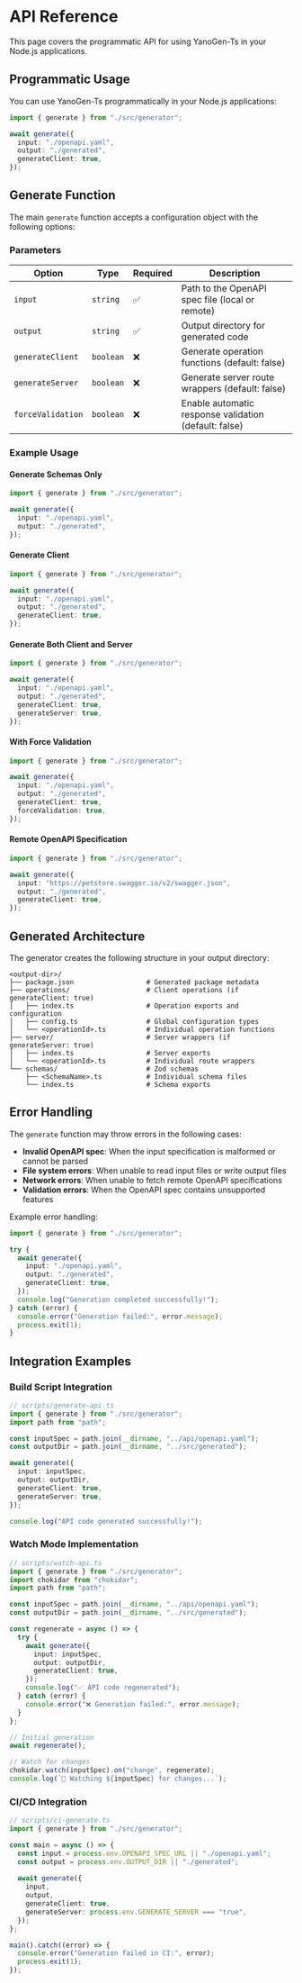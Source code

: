# API Reference

This page covers the programmatic API for using YanoGen-Ts in your Node.js applications.

## Programmatic Usage

You can use YanoGen-Ts programmatically in your Node.js applications:

```ts
import { generate } from "./src/generator";

await generate({
  input: "./openapi.yaml",
  output: "./generated",
  generateClient: true,
});
```

## Generate Function

The main `generate` function accepts a configuration object with the following options:

### Parameters

| Option | Type | Required | Description |
|--------|------|----------|-------------|
| `input` | `string` | ✅ | Path to the OpenAPI spec file (local or remote) |
| `output` | `string` | ✅ | Output directory for generated code |
| `generateClient` | `boolean` | ❌ | Generate operation functions (default: false) |
| `generateServer` | `boolean` | ❌ | Generate server route wrappers (default: false) |
| `forceValidation` | `boolean` | ❌ | Enable automatic response validation (default: false) |

### Example Usage

#### Generate Schemas Only

```ts
import { generate } from "./src/generator";

await generate({
  input: "./openapi.yaml",
  output: "./generated",
});
```

#### Generate Client

```ts
import { generate } from "./src/generator";

await generate({
  input: "./openapi.yaml",
  output: "./generated",
  generateClient: true,
});
```

#### Generate Both Client and Server

```ts
import { generate } from "./src/generator";

await generate({
  input: "./openapi.yaml",
  output: "./generated",
  generateClient: true,
  generateServer: true,
});
```

#### With Force Validation

```ts
import { generate } from "./src/generator";

await generate({
  input: "./openapi.yaml",
  output: "./generated",
  generateClient: true,
  forceValidation: true,
});
```

#### Remote OpenAPI Specification

```ts
import { generate } from "./src/generator";

await generate({
  input: "https://petstore.swagger.io/v2/swagger.json",
  output: "./generated",
  generateClient: true,
});
```

## Generated Architecture

The generator creates the following structure in your output directory:

```
<output-dir>/
├── package.json                  # Generated package metadata
├── operations/                   # Client operations (if generateClient: true)
│   ├── index.ts                  # Operation exports and configuration
│   ├── config.ts                 # Global configuration types
│   └── <operationId>.ts          # Individual operation functions
├── server/                       # Server wrappers (if generateServer: true)
│   ├── index.ts                  # Server exports
│   └── <operationId>.ts          # Individual route wrappers
└── schemas/                      # Zod schemas
    ├── <SchemaName>.ts           # Individual schema files
    └── index.ts                  # Schema exports
```

## Error Handling

The `generate` function may throw errors in the following cases:

- **Invalid OpenAPI spec**: When the input specification is malformed or cannot be parsed
- **File system errors**: When unable to read input files or write output files
- **Network errors**: When unable to fetch remote OpenAPI specifications
- **Validation errors**: When the OpenAPI spec contains unsupported features

Example error handling:

```ts
import { generate } from "./src/generator";

try {
  await generate({
    input: "./openapi.yaml",
    output: "./generated",
    generateClient: true,
  });
  console.log("Generation completed successfully!");
} catch (error) {
  console.error("Generation failed:", error.message);
  process.exit(1);
}
```

## Integration Examples

### Build Script Integration

```ts
// scripts/generate-api.ts
import { generate } from "./src/generator";
import path from "path";

const inputSpec = path.join(__dirname, "../api/openapi.yaml");
const outputDir = path.join(__dirname, "../src/generated");

await generate({
  input: inputSpec,
  output: outputDir,
  generateClient: true,
  generateServer: true,
});

console.log("API code generated successfully!");
```

### Watch Mode Implementation

```ts
// scripts/watch-api.ts
import { generate } from "./src/generator";
import chokidar from "chokidar";
import path from "path";

const inputSpec = path.join(__dirname, "../api/openapi.yaml");
const outputDir = path.join(__dirname, "../src/generated");

const regenerate = async () => {
  try {
    await generate({
      input: inputSpec,
      output: outputDir,
      generateClient: true,
    });
    console.log("✅ API code regenerated");
  } catch (error) {
    console.error("❌ Generation failed:", error.message);
  }
};

// Initial generation
await regenerate();

// Watch for changes
chokidar.watch(inputSpec).on("change", regenerate);
console.log(`👀 Watching ${inputSpec} for changes...`);
```

### CI/CD Integration

```ts
// scripts/ci-generate.ts
import { generate } from "./src/generator";

const main = async () => {
  const input = process.env.OPENAPI_SPEC_URL || "./openapi.yaml";
  const output = process.env.OUTPUT_DIR || "./generated";
  
  await generate({
    input,
    output,
    generateClient: true,
    generateServer: process.env.GENERATE_SERVER === "true",
  });
};

main().catch((error) => {
  console.error("Generation failed in CI:", error);
  process.exit(1);
});
```